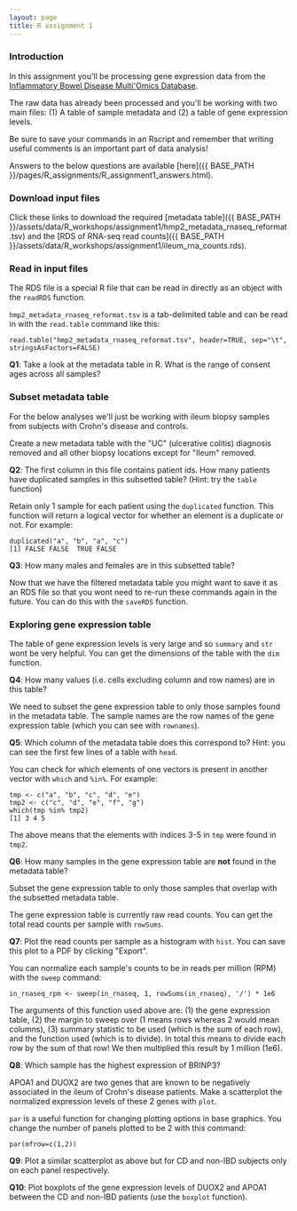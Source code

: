 ```yaml
---
layout: page
title: R assignment 1
---
```


### Introduction

In this assignment you'll be processing gene expression data from the
[Inflammatory Bowel Disease Multi'Omics Database](https://ibdmdb.org/).

The raw data has already been processed and you'll be working with two main
files: (1) A table of sample metadata and (2) a table of gene expression levels.

Be sure to save your commands in an Rscript and remember that writing useful
comments is an important part of data analysis!

Answers to the below questions are available [here]({{ BASE_PATH }}/pages/R_assignments/R_assignment1_answers.html).

### Download input files

Click these links to download the required [metadata table]({{ BASE_PATH }}/assets/data/R_workshops/assignment1/hmp2_metadata_rnaseq_reformat.tsv) and the [RDS of RNA-seq read counts]({{ BASE_PATH }}/assets/data/R_workshops/assignment1/ileum_rna_counts.rds).

### Read in input files

The RDS file is a special R file that can be read in directly as an object with
the ```readRDS``` function.

```hmp2_metadata_rnaseq_reformat.tsv``` is a tab-delimited table and can be read
in with the ```read.table``` command like this:

```
read.table("hmp2_metadata_rnaseq_reformat.tsv", header=TRUE, sep="\t", stringsAsFactors=FALSE)
```

**Q1**: Take a look at the metadata table in R. What is the range of consent ages across all samples?

### Subset metadata table

For the below analyses we'll just be working with ileum biopsy samples from subjects with Crohn's disease and controls.

Create a new metadata table with the "UC" (ulcerative colitis) diagnosis removed and all other biopsy locations except for "Ileum" removed.

**Q2**: The first column in this file contains patient ids. How many patients have duplicated samples in this subsetted table? (Hint: try the ```table``` function)

Retain only 1 sample for each patient using the ```duplicated``` function. This function will return a logical vector for whether an element is a duplicate or not. For example:

```
duplicated("a", "b", "a", "c")
[1] FALSE FALSE  TRUE FALSE
```

**Q3**: How many males and females are in this subsetted table?

Now that we have the filtered metadata table you might want to save it as an RDS file so that you wont need to re-run these commands again in the future. You can do this with the ```saveRDS``` function.

### Exploring gene expression table

The table of gene expression levels is very large and so ```summary``` and ```str``` wont be very helpful. You can get the dimensions of the table with the ```dim``` function.

**Q4**: How many values (i.e. cells excluding column and row names) are in this table?

We need to subset the gene expression table to only those samples found in the metadata table. The sample names are the row names of the gene expression table (which you can see with ```rownames```).

**Q5**: Which column of the metadata table does this correspond to? Hint: you can see the first few lines of a table with ```head```.

You can check for which elements of one vectors is present in another vector with ```which``` and ```%in%```. For example:

```
tmp <- c("a", "b", "c", "d", "e")
tmp2 <- c("c", "d", "e", "f", "g")
which(tmp %in% tmp2)
[1] 3 4 5
```

The above means that the elements with indices 3-5 in ```tmp``` were found in ```tmp2```.

**Q6**: How many samples in the gene expression table are **not** found in the metadata table?

Subset the gene expression table to only those samples that overlap with the subsetted metadata table.  

The gene expression table is currently raw read counts. You can get the total read counts per sample with ```rowSums```.

**Q7**: Plot the read counts per sample as a histogram with ```hist```. You can save this plot to a PDF by clicking "Export".

You can normalize each sample's counts to be in reads per million (RPM) with the ```sweep``` command:

```
in_rnaseq_rpm <- sweep(in_rnaseq, 1, rowSums(in_rnaseq), '/') * 1e6
```

The arguments of this function used above are: (1) the gene expression table, (2) the margin to sweep over (1 means rows whereas 2 would mean columns), (3) summary statistic to be used (which is the sum of each row), and the function used (which is to divide). In total this means to divide each row by the sum of that row! We then multiplied this result by 1 million (1e6).

**Q8**: Which sample has the highest expression of BRINP3?

APOA1 and DUOX2 are two genes that are known to be negatively associated in the ileum of Crohn's disease patients. Make a scatterplot the normalized expression levels of these 2 genes with ```plot```.

```par``` is a useful function for changing plotting options in base graphics. You change the number of panels plotted to be 2 with this command:
```
par(mfrow=c(1,2))
```

**Q9**: Plot a similar scatterplot as above but for CD and non-IBD subjects only on each panel respectively.

**Q10**: Plot boxplots of the gene expression levels of DUOX2 and APOA1 between the CD and non-IBD patients (use the ```boxplot``` function).
